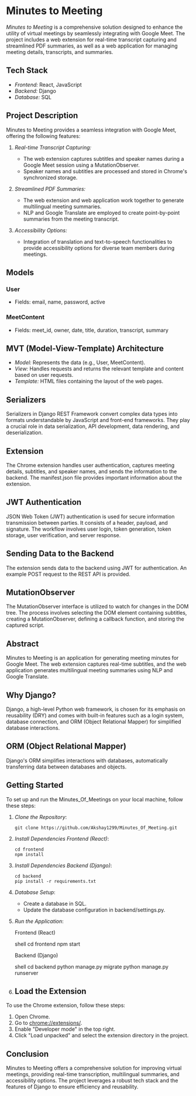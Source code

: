 # Minutes to Meeting

*Minutes to Meeting* is a comprehensive solution designed to enhance the utility of virtual meetings by seamlessly integrating with Google Meet. The project includes a web extension for real-time transcript capturing and streamlined PDF summaries, as well as a web application for managing meeting details, transcripts, and summaries.

## Tech Stack

- *Frontend:* React, JavaScript
- *Backend:* Django
- *Database:* SQL

## Project Description

Minutes to Meeting provides a seamless integration with Google Meet, offering the following features:

1. *Real-time Transcript Capturing:*
   - The web extension captures subtitles and speaker names during a Google Meet session using a MutationObserver.
   - Speaker names and subtitles are processed and stored in Chrome's synchronized storage.

2. *Streamlined PDF Summaries:*
   - The web extension and web application work together to generate multilingual meeting summaries.
   - NLP and Google Translate are employed to create point-by-point summaries from the meeting transcript.

3. *Accessibility Options:*
   - Integration of translation and text-to-speech functionalities to provide accessibility options for diverse team members during meetings.

## Models

### User
- Fields: email, name, password, active

### MeetContent
- Fields: meet_id, owner, date, title, duration, transcript, summary

## MVT (Model-View-Template) Architecture

- *Model:* Represents the data (e.g., User, MeetContent).
- *View:* Handles requests and returns the relevant template and content based on user requests.
- *Template:* HTML files containing the layout of the web pages.

## Serializers

Serializers in Django REST Framework convert complex data types into formats understandable by JavaScript and front-end frameworks. They play a crucial role in data serialization, API development, data rendering, and deserialization.

## Extension

The Chrome extension handles user authentication, captures meeting details, subtitles, and speaker names, and sends the information to the backend. The manifest.json file provides important information about the extension.

## JWT Authentication

JSON Web Token (JWT) authentication is used for secure information transmission between parties. It consists of a header, payload, and signature. The workflow involves user login, token generation, token storage, user verification, and server response.

## Sending Data to the Backend

The extension sends data to the backend using JWT for authentication. An example POST request to the REST API is provided.

## MutationObserver

The MutationObserver interface is utilized to watch for changes in the DOM tree. The process involves selecting the DOM element containing subtitles, creating a MutationObserver, defining a callback function, and storing the captured script.

## Abstract

Minutes to Meeting is an application for generating meeting minutes for Google Meet. The web extension captures real-time subtitles, and the web application generates multilingual meeting summaries using NLP and Google Translate.

## Why Django?

Django, a high-level Python web framework, is chosen for its emphasis on reusability (DRY) and comes with built-in features such as a login system, database connection, and ORM (Object Relational Mapper) for simplified database interactions.

## ORM (Object Relational Mapper)

Django's ORM simplifies interactions with databases, automatically transferring data between databases and objects.

## Getting Started

To set up and run the Minutes_Of_Meetings on your local machine, follow these steps:

1. *Clone the Repository*:

    ```shell
    git clone https://github.com/Akshay1299/Minutes_Of_Meeting.git
    ```

2. *Install Dependencies Frontend (React)*:

    ```shell
    cd frontend
    npm install
    ```

3. *Install Dependencies Backend (Django)*:

    ```shell
    cd backend
    pip install -r requirements.txt
    ```

4. *Database Setup*:
   - Create a database in SQL.
   - Update the database configuration in backend/settings.py.

5. *Run the Application*:

    Frontend (React)

    shell
    cd frontend
    npm start
    

    Backend (Django)

    shell
    cd backend
    python manage.py migrate
    python manage.py runserver
    

6. ## Load the Extension

To use the Chrome extension, follow these steps:

1. Open Chrome.
2. Go to [chrome://extensions/](chrome://extensions/).
3. Enable "Developer mode" in the top right.
4. Click "Load unpacked" and select the extension directory in the project.
   

## Conclusion

Minutes to Meeting offers a comprehensive solution for improving virtual meetings, providing real-time transcription, multilingual summaries, and accessibility options. The project leverages a robust tech stack and the features of Django to ensure efficiency and reusability.
